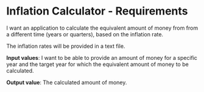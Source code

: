# Inflation Calculator - Requirements

I want an application to calculate the equivalent amount of money from from a different time (years or quarters), based on the inflation rate.

The inflation rates will be provided in a text file.

**Input values**: I want to be able to provide an amount of money for a specific year and the target year for which the equivalent amount of money to be calculated.

**Output value**: The calculated amount of money.